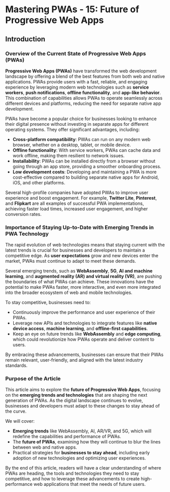 # Mastering PWAs - 15: Future of Progressive Web Apps

## Introduction

### Overview of the Current State of Progressive Web Apps (PWAs)

**Progressive Web Apps (PWAs)** have transformed the web development landscape by offering a blend of the best features from both web and native applications. PWAs provide users with a fast, reliable, and engaging experience by leveraging modern web technologies such as **service workers**, **push notifications**, **offline functionality**, and **app-like behavior**. This combination of capabilities allows PWAs to operate seamlessly across different devices and platforms, reducing the need for separate native app development.

PWAs have become a popular choice for businesses looking to enhance their digital presence without investing in separate apps for different operating systems. They offer significant advantages, including:

- **Cross-platform compatibility**: PWAs can run on any modern web browser, whether on a desktop, tablet, or mobile device.
- **Offline functionality**: With service workers, PWAs can cache data and work offline, making them resilient to network issues.
- **Installability**: PWAs can be installed directly from a browser without going through an app store, providing a smoother onboarding process.
- **Low development costs**: Developing and maintaining a PWA is more cost-effective compared to building separate native apps for Android, iOS, and other platforms.

Several high-profile companies have adopted PWAs to improve user experience and boost engagement. For example, **Twitter Lite**, **Pinterest**, and **Flipkart** are all examples of successful PWA implementations, achieving faster load times, increased user engagement, and higher conversion rates.

### Importance of Staying Up-to-Date with Emerging Trends in PWA Technology

The rapid evolution of web technologies means that staying current with the latest trends is crucial for businesses and developers to maintain a competitive edge. As **user expectations** grow and new devices enter the market, PWAs must continue to adapt to meet these demands.

Several emerging trends, such as **WebAssembly**, **5G**, **AI and machine learning**, and **augmented reality (AR) and virtual reality (VR)**, are pushing the boundaries of what PWAs can achieve. These innovations have the potential to make PWAs faster, more interactive, and even more integrated into the broader ecosystem of web and mobile technologies.

To stay competitive, businesses need to:

- Continuously improve the performance and user experience of their PWAs.
- Leverage new APIs and technologies to integrate features like **native device access**, **machine learning**, and **offline-first capabilities**.
- Keep an eye on future trends like **WebAssembly** and **edge computing**, which could revolutionize how PWAs operate and deliver content to users.

By embracing these advancements, businesses can ensure that their PWAs remain relevant, user-friendly, and aligned with the latest industry standards.

### Purpose of the Article

This article aims to explore the **future of Progressive Web Apps**, focusing on the **emerging trends and technologies** that are shaping the next generation of PWAs. As the digital landscape continues to evolve, businesses and developers must adapt to these changes to stay ahead of the curve.

We will cover:

- **Emerging trends** like WebAssembly, AI, AR/VR, and 5G, which will redefine the capabilities and performance of PWAs.
- The **future of PWAs**, examining how they will continue to blur the lines between web and native apps.
- Practical strategies for **businesses to stay ahead**, including early adoption of new technologies and optimizing user experiences.

By the end of this article, readers will have a clear understanding of where PWAs are heading, the tools and technologies they need to stay competitive, and how to leverage these advancements to create high-performance web applications that meet the needs of future users.
